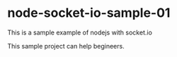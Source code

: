 # node-socket-io-sample-01
This is a sample example of nodejs  with socket.io

This sample project can help begineers.
